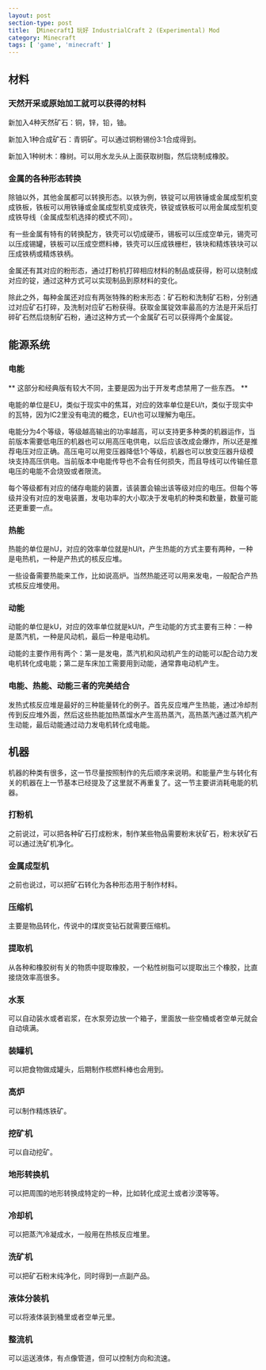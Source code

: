 ```yaml
---
layout: post
section-type: post
title: 【Minecraft】玩好 IndustrialCraft 2 (Experimental) Mod
category: Minecraft
tags: [ 'game', 'minecraft' ]
---
```


## 材料

### 天然开采或原始加工就可以获得的材料

新加入4种天然矿石：铜，锌，铅，铀。

新加入1种合成矿石：青铜矿。可以通过铜粉锡份3:1合成得到。

新加入1种树木：橡树。可以用水龙头从上面获取树脂，然后烧制成橡胶。

### 金属的各种形态转换

除铀以外，其他金属都可以转换形态。以铁为例，铁锭可以用铁锤或金属成型机变成铁板，铁板可以用铁锤或金属成型机变成铁壳，铁锭或铁板可以用金属成型机变成铁导线（金属成型机选择的模式不同）。

有一些金属有特有的转换配方，铁壳可以切成硬币，锡板可以压成空单元，锡壳可以压成锡罐，铁板可以压成空燃料棒，铁壳可以压成铁栅栏，铁块和精炼铁块可以压成铁柄或精炼铁柄。

金属还有其对应的粉形态，通过打粉机打碎相应材料的制品或获得，粉可以烧制成对应的锭，通过这种方式可以实现制品到原材料的变化。

除此之外，每种金属还对应有两张特殊的粉末形态：矿石粉和洗制矿石粉，分别通过对应矿石打碎，及洗制对应矿石粉获得。获取金属锭效率最高的方法是开采后打碎矿石然后烧制矿石粉，通过这种方式一个金属矿石可以获得两个金属锭。

## 能源系统

### 电能

** 这部分和经典版有较大不同，主要是因为出于开发考虑禁用了一些东西。 **

电能的单位是EU，类似于现实中的焦耳，对应的效率单位是EU/t，类似于现实中的瓦特，因为IC2里没有电流的概念，EU/t也可以理解为电压。

电能分为4个等级，等级越高输出的功率越高，可以支持更多种类的机器运作，当前版本需要低电压的机器也可以用高压电供电，以后应该改成会爆炸，所以还是推荐电压对应正确。高压电可以用变压器降低1个等级，机器也可以放变压器升级模块支持高压供电。当前版本中电能传导也不会有任何损失，而且导线可以传输任意电压的电能不会烧毁或者限流。

每个等级都有对应的储存电能的装置，该装置会输出该等级对应的电压。但每个等级并没有对应的发电装置，发电功率的大小取决于发电机的种类和数量，数量可能还更重要一点。

### 热能

热能的单位是hU，对应的效率单位就是hU/t，产生热能的方式主要有两种，一种是电热机，一种是产热式的核反应堆。

一些设备需要热能来工作，比如说高炉。当然热能还可以用来发电，一般配合产热式核反应堆使用。

### 动能

动能的单位是kU，对应的效率单位就是kU/t，产生动能的方式主要有三种：一种是蒸汽机，一种是风动机，最后一种是电动机。

动能的主要作用有两个：第一是发电，蒸汽机和风动机产生的动能可以配合动力发电机转化成电能；第二是车床加工需要用到动能，通常靠电动机产生。

### 电能、热能、动能三者的完美结合

发热式核反应堆是最好的三种能量转化的例子。首先反应堆产生热能，通过冷却剂传到反应堆外面，然后这些热能加热蒸馏水产生高热蒸汽，高热蒸汽通过蒸汽机产生动能，最后动能通过动力发电机转化成电能。

## 机器

机器的种类有很多，这一节尽量按照制作的先后顺序来说明。和能量产生与转化有关的机器在上一节基本已经提及了这里就不再重复了。这一节主要讲消耗电能的机器。

### 打粉机

之前说过，可以把各种矿石打成粉末，制作某些物品需要粉末状矿石，粉末状矿石可以通过洗矿机净化。

### 金属成型机

之前也说过，可以把矿石转化为各种形态用于制作材料。

### 压缩机

主要是物品转化，传说中的煤炭变钻石就需要压缩机。

### 提取机

从各种和橡胶树有关的物质中提取橡胶，一个粘性树脂可以提取出三个橡胶，比直接烧效率高很多。

### 水泵

可以自动装水或者岩浆，在水泵旁边放一个箱子，里面放一些空桶或者空单元就会自动填满。

### 装罐机

可以把食物做成罐头，后期制作核燃料棒也会用到。

### 高炉

可以制作精炼铁矿。

### 挖矿机

可以自动挖矿。

### 地形转换机

可以把周围的地形转换成特定的一种，比如转化成泥土或者沙漠等等。

### 冷却机

可以把蒸汽冷凝成水，一般用在热核反应堆里。

### 洗矿机

可以把矿石粉末纯净化，同时得到一点副产品。

### 液体分装机

可以将液体装到桶里或者空单元里。

### 整流机

可以运送液体，有点像管道，但可以控制方向和流速。
